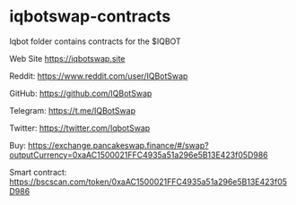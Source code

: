 # iqbotswap-contracts
Iqbot folder contains contracts for the $IQBOT

Web Site https://iqbotswap.site

Reddit: https://www.reddit.com/user/IQBotSwap

GitHub: https://github.com/IQBotSwap

Telegram: https://t.me/IQBotSwap

Twitter: https://twitter.com/IqbotSwap

Buy: https://exchange.pancakeswap.finance/#/swap?outputCurrency=0xaAC1500021FFC4935a51a296e5B13E423f05D986

Smart contract: https://bscscan.com/token/0xaAC1500021FFC4935a51a296e5B13E423f05D986
